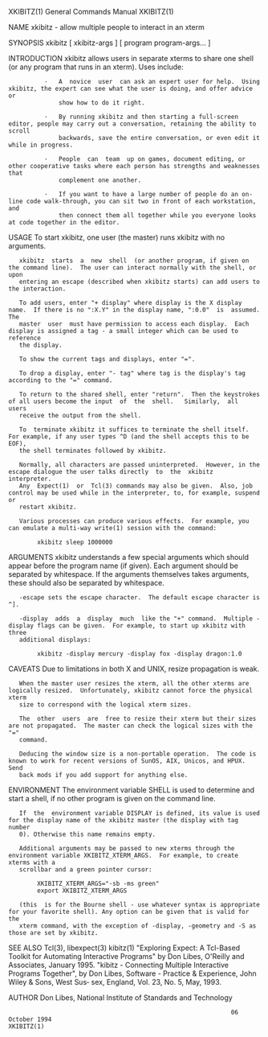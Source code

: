 XKIBITZ(1)                                                    General Commands Manual                                                   XKIBITZ(1)

NAME
       xkibitz - allow multiple people to interact in an xterm

SYNOPSIS
       xkibitz [ xkibitz-args ] [ program program-args...  ]

INTRODUCTION
       xkibitz allows users in separate xterms to share one shell (or any program that runs in an xterm).  Uses include:

              ·   A  novice  user  can ask an expert user for help.  Using xkibitz, the expert can see what the user is doing, and offer advice or
                  show how to do it right.

              ·   By running xkibitz and then starting a full-screen editor, people may carry out a conversation, retaining the ability to  scroll
                  backwards, save the entire conversation, or even edit it while in progress.

              ·   People  can  team  up on games, document editing, or other cooperative tasks where each person has strengths and weaknesses that
                  complement one another.

              ·   If you want to have a large number of people do an on-line code walk-through, you can sit two in front of each workstation,  and
                  then connect them all together while you everyone looks at code together in the editor.

USAGE
       To start xkibitz, one user (the master) runs xkibitz with no arguments.

       xkibitz  starts  a  new  shell  (or another program, if given on the command line).  The user can interact normally with the shell, or upon
       entering an escape (described when xkibitz starts) can add users to the interaction.

       To add users, enter "+ display" where display is the X display name.  If there is no ":X.Y" in the display name, ":0.0"  is  assumed.   The
       master  user  must have permission to access each display.  Each display is assigned a tag - a small integer which can be used to reference
       the display.

       To show the current tags and displays, enter "=".

       To drop a display, enter "- tag" where tag is the display's tag according to the "=" command.

       To return to the shared shell, enter "return".  Then the keystrokes of all users become the input  of  the  shell.   Similarly,  all  users
       receive the output from the shell.

       To  terminate xkibitz it suffices to terminate the shell itself.  For example, if any user types ^D (and the shell accepts this to be EOF),
       the shell terminates followed by xkibitz.

       Normally, all characters are passed uninterpreted.  However, in the escape dialogue the user talks directly  to  the  xkibitz  interpreter.
       Any  Expect(1)  or  Tcl(3) commands may also be given.  Also, job control may be used while in the interpreter, to, for example, suspend or
       restart xkibitz.

       Various processes can produce various effects.  For example, you can emulate a multi-way write(1) session with the command:

            xkibitz sleep 1000000

ARGUMENTS
       xkibitz understands a few special arguments which should appear before the program name (if given).  Each argument should be  separated  by
       whitespace.  If the arguments themselves takes arguments, these should also be separated by whitespace.

       -escape sets the escape character.  The default escape character is ^].

       -display  adds  a  display  much  like the "+" command.  Multiple -display flags can be given.  For example, to start up xkibitz with three
       additional displays:

            xkibitz -display mercury -display fox -display dragon:1.0

CAVEATS
       Due to limitations in both X and UNIX, resize propagation is weak.

       When the master user resizes the xterm, all the other xterms are logically resized.  Unfortunately, xkibitz cannot force the physical xterm
       size to correspond with the logical xterm sizes.

       The  other  users  are  free to resize their xterm but their sizes are not propagated.  The master can check the logical sizes with the "="
       command.

       Deducing the window size is a non-portable operation.  The code is known to work for recent versions of SunOS, AIX, Unicos, and HPUX.  Send
       back mods if you add support for anything else.

ENVIRONMENT
       The environment variable SHELL is used to determine and start a shell, if no other program is given on the command line.

       If  the  environment variable DISPLAY is defined, its value is used for the display name of the xkibitz master (the display with tag number
       0). Otherwise this name remains empty.

       Additional arguments may be passed to new xterms through the environment variable XKIBITZ_XTERM_ARGS.  For example, to create xterms with a
       scrollbar and a green pointer cursor:

            XKIBITZ_XTERM_ARGS="-sb -ms green"
            export XKIBITZ_XTERM_ARGS

       (this  is for the Bourne shell - use whatever syntax is appropriate for your favorite shell). Any option can be given that is valid for the
       xterm command, with the exception of -display, -geometry and -S as those are set by xkibitz.

SEE ALSO
       Tcl(3), libexpect(3) kibitz(1)
       "Exploring Expect: A Tcl-Based Toolkit for Automating Interactive Programs" by Don Libes, O'Reilly and Associates, January 1995.
       "kibitz - Connecting Multiple Interactive Programs Together", by Don Libes, Software - Practice & Experience, John Wiley & Sons, West  Sus‐
       sex, England, Vol. 23, No. 5, May, 1993.

AUTHOR
       Don Libes, National Institute of Standards and Technology

                                                                  06 October 1994                                                       XKIBITZ(1)
